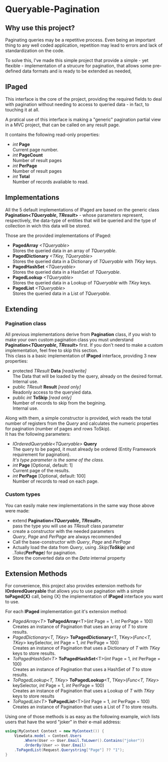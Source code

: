 # Queryable-Pagination

## Why use this project?

Paginating queries may be a repetitive process. Even being an important thing to any well coded application, repetition may lead to errors and lack of standardization on the code.

To solve this, I've made this simple project that provide a simple - yet flexible - implementation of a strucure for pagination, that allows some pre-defined data formats and is ready to be extended as needed,

## IPaged

This interface is the core of the project, providing the required fields to deal with pagination without needing to access to queried data - in fact, to touching it at all. 

A pratical use of this interface is making a "generic" pagination partial view in a MVC project, that can be called on any result page.

It contains the following read-only properties:

* _int_ **Page**  
Current page number.
* _int_ **PageCount**  
Number of result pages
* _int_ **PerPage**  
Number of result pages
* _int_ **Total**  
Number of records avaliable to read.

## Implementations

All the 5 default implementations of IPaged are based on the generic class **Pagination&lt;*TQueryable*, *TResult*&gt;** - whose parameters represent, respectively, the data-type of entities that will be queried and the type of collection in wich this data will be stored.

Those are the provided implementations of IPaged:

* __PagedArray__ *&lt;TQueryable&gt;*  
Stores the queried data in an array of *TQueryable*.
* __PagedDictionary__ *&lt;TKey, TQueryable&gt;*  
Stores the queried data in a Dictionary of *TQueryable* with *TKey* keys.
* __PagedHashSet__ *&lt;TQueryable&gt;*  
Stores the queried data in a HashSet of *TQueryable*.
* __PagedLookup__ *&lt;TQueryable&gt;*  
Stores the queried data in a Lookup of *TQueryable* with *TKey* keys.
* __PagedList__ *&lt;TQueryable&gt;*  
Stores the queried data in a List of *TQueryable*.

## Extending

### Pagination class
All previous implementations derive from **Pagination** class, if you wish to make your own custom pagination class you must understand **Pagination&lt;*TQueryable*, *TResult*&gt;** first. If you don't need to make a custom implementation, feel free to skip this section.  
This class is a basic implementation of **IPaged** interface, providing 3 new properties:

* protected *TResult* **Data** *[read/write]*  
The Data that will be loaded by the query, already on the desired format.  
Internal use.
* public  *TResult* **Result** *[read only]*  
Readonly access to the queryied data.
* public  *int* **ToSkip** *[read only]*  
Number of records to skip from the begining.  
Internal use.

Along with them, a simple constructor is provided, wich reads the total number of registers from the *Query* and calculates the numeric properties for pagination (number of pages and rows ToSkip).  
It has the following parameters:

* *IOrderedQueryable&lt;TQueryable&gt;* **Query**  
The query to be paged, it must already be ordered (Entity Framework requirement for pagination).  
*It's type parameter is the same of the class.*
* *int* **Page** [Optional, default: 1]  
Current page of the results.
* *int* **PerPage** [Optional, default: 100]  
Number of records to read on each page.


### Custom types

You can easily make new implementations in the same way those above were made: 

* extend **Pagination&lt;*TQueryable*, *TResult*&gt;**,  
pass the type you will use as *TResult* class parameter
* create a constructor with the needed parameters  
*Query*, *Page* and *PerPage* are always recommended
* Call the base-constructor with *Query*, *Page* and *PerPage*
* Actually load the data from *Query*, using *.Skip(**ToSkip**)* and *.Take(**PerPage**)* for pagination.
* Store the converted data on the *Data* internal property  

## Extension Methods

For convenience, this project also provides extension methods for **IOrderedQueryable** that allows you to use pagination with a simple **toPaged{X}** call, being {X} the implementation of **IPaged** interface you want to use. 

For each **IPaged** implementation got it's extension method:

* *PagedArray&lt;T&gt;* **ToPagedArray**&lt;T&gt;(*int* Page = 1, *int* PerPage = 100)  
Creates an instance of Pagination that uses an array of *T* to store results.
* *PagedDictionary&lt;T, TKey&gt;* **ToPagedDictionary**&lt;T, TKey&gt;(*Func&lt;T, TKey&gt;* keySelector, *int* Page = 1, *int* PerPage = 100)  
Creates an instance of Pagination that uses a Dictionary of *T* with *TKey* keys to store results.
* *ToPagedHashSet&lt;T&gt;* **ToPagedHashSet**&lt;T&gt;(*int* Page = 1, *int* PerPage = 100)  
Creates an instance of Pagination that uses a HashSet of *T* to store results.
* *ToPagedLookup&lt;T, TKey&gt;* **ToPagedLookup**&lt;T, TKey&gt;(*Func&lt;T, TKey&gt;* keySelector, *int* Page = 1, *int* PerPage = 100)  
Creates an instance of Pagination that uses a Lookup of *T* with *TKey* keys to store results
* *ToPagedList&lt;T&gt;* **ToPagedList**&lt;T&gt;(*int* Page = 1, *int* PerPage = 100)  
Creates an instance of Pagination that uses a List of *T* to store results.



Using one of those methods is as easy as the following example, wich lists users that have the word "joker" in their e-mail address:

```c#
using(MyContext Context = new MyContext()) {
    Viewdata.model = Context.Users
        .Where(User => User.Email.ToLower().Contains("joker"))
        .OrderBy(User => User.Email)
    .ToPagedList(Request.Querystring["Page"] ?? "1");
}
```